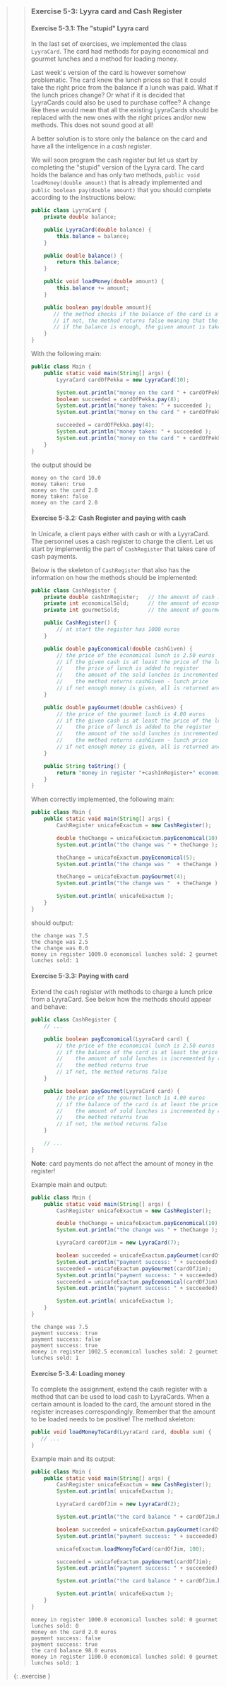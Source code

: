 >> ### Exercise 5-3: Lyyra card and Cash Register
>>
>> #### Exercise 5-3.1: The "stupid" Lyyra card
>>
>> In the last set of exercises, we implemented the class `LyyraCard`. The card had methods for paying economical and gourmet lunches and a method for loading money.
>>
>> Last week's version of the card is however somehow problematic. The card knew the lunch prices so that it could take the right price from the balance if a lunch was paid. What if the lunch prices change? Or what if it is decided that LyyraCards could also be used to purchase coffee? A change like these would mean that all the existing LyyraCards should be replaced with the new ones with the right prices and/or new methods. This does not sound good at all!
>>
>> A better solution is to store only the balance on the card and have all the inteligence in a *cash register*.
>>
>> We will soon program the cash register but let us start by completing the "stupid" version of the Lyyra card. The card holds the balance and has only two methods, `public void loadMoney(double amount)` that is already implemented and `public boolean pay(double amount)` that you should complete according to the instructions below:
>>
>>```java
>> public class LyyraCard {
>>     private double balance;
>>
>>     public LyyraCard(double balance) {
>>         this.balance = balance;
>>     }
>>
>>     public double balance() {
>>         return this.balance;
>>     }
>>
>>     public void loadMoney(double amount) {
>>         this.balance += amount;
>>     }
>>
>>     public boolean pay(double amount){
>>        // the method checks if the balance of the card is at least the amount given as parameter
>>        // if not, the method returns false meaning that the card could not be used for the payment
>>        // if the balance is enough, the given amount is taken from the balance and true is returned
>>     }
>> }
>>```
>>
>> With the following main:
>>
>>```java
>> public class Main {
>>     public static void main(String[] args) {
>>         LyyraCard cardOfPekka = new LyyraCard(10);
>>
>>         System.out.println("money on the card " + cardOfPekka.balance() );
>>         boolean succeeded = cardOfPekka.pay(8);
>>         System.out.println("money taken: " + succeeded );
>>         System.out.println("money on the card " + cardOfPekka.balance() );
>>
>>         succeeded = cardOfPekka.pay(4);
>>         System.out.println("money taken: " + succeeded );
>>         System.out.println("money on the card " + cardOfPekka.balance() );
>>     }
>> }
>>```
>>
>> the output should be
>>
>>```output
>> money on the card 10.0
>> money taken: true
>> money on the card 2.0
>> money taken: false
>> money on the card 2.0
>>```
>>
>> #### Exercise 5-3.2: Cash Register and paying with cash
>>
>> In Unicafe, a client pays either with cash or with a LyyraCard. The personnel uses a cash register to charge the client. Let us start by implementig the part of `CashRegister` that takes care of cash payments.
>>
>> Below is the skeleton of `CashRegister` that also has the information on how the methods should be implemented:
>>
>>```java
>> public class CashRegister {
>>     private double cashInRegister;   // the amount of cash in the register
>>     private int economicalSold;      // the amount of economical lunches sold
>>     private int gourmetSold;         // the amount of gourmet lunches sold
>>
>>     public CashRegister() {
>>         // at start the register has 1000 euros
>>     }
>>
>>     public double payEconomical(double cashGiven) {
>>         // the price of the economical lunch is 2.50 euros
>>         // if the given cash is at least the price of the lunch:
>>         //    the price of lunch is added to register
>>         //    the amount of the sold lunches is incremented by one
>>         //    the method returns cashGiven - lunch price
>>         // if not enough money is given, all is returned and nothing else happens
>>     }
>>
>>     public double payGourmet(double cashGiven) {
>>         // the price of the gourmet lunch is 4.00 euros
>>         // if the given cash is at least the price of the lunch:
>>         //    the price of lunch is added to the register
>>         //    the amount of the sold lunches is incremented by one
>>         //    the method returns cashGiven - lunch price
>>         // if not enough money is given, all is returned and nothing else happens
>>     }
>>
>>     public String toString() {
>>         return "money in register "+cashInRegister+" economical lunches sold: "+economicalSold+" gourmet lunches sold: "+gourmetSold;
>>     }
>> }
>>```
>>
>> When correctly implemented, the following main:
>>
>>```java
>> public class Main {
>>     public static void main(String[] args) {
>>         CashRegister unicafeExactum = new CashRegister();
>>
>>         double theChange = unicafeExactum.payEconomical(10);
>>         System.out.println("the change was " + theChange );
>>
>>         theChange = unicafeExactum.payEconomical(5);
>>         System.out.println("the change was "  + theChange );
>>
>>         theChange = unicafeExactum.payGourmet(4);
>>         System.out.println("the change was "  + theChange );
>>
>>         System.out.println( unicafeExactum );
>>     }
>> }
>>```
>>
>> should output:
>>
>>```output
>> the change was 7.5
>> the change was 2.5
>> the change was 0.0
>> money in register 1009.0 economical lunches sold: 2 gourmet lunches sold: 1
>>```
>>
>> #### Exercise 5-3.3: Paying with card
>>
>> Extend the cash register with methods to charge a lunch price from a LyyraCard. See below how the methods should appear and behave:
>>
>>```java
>> public class CashRegister {
>>     // ...
>>
>>     public boolean payEconomical(LyyraCard card) {
>>         // the price of the economical lunch is 2.50 euros
>>         // if the balance of the card is at least the price of the lunch:
>>         //    the amount of sold lunches is incremented by one
>>         //    the method returns true
>>         // if not, the method returns false
>>     }
>>
>>     public boolean payGourmet(LyyraCard card) {
>>         // the price of the gourmet lunch is 4.00 euros
>>         // if the balance of the card is at least the price of the lunch:
>>         //    the amount of sold lunches is incremented by one
>>         //    the method returns true
>>         // if not, the method returns false
>>     }
>>
>>     // ...
>> }
>>```
>>
>> **Note**: card payments do not affect the amount of money in the register!
>>
>> Example main and output:
>>
>>```java
>> public class Main {
>>     public static void main(String[] args) {
>>         CashRegister unicafeExactum = new CashRegister();
>>
>>         double theChange = unicafeExactum.payEconomical(10);
>>         System.out.println("the change was " + theChange );
>>
>>         LyyraCard cardOfJim = new LyyraCard(7);
>>
>>         boolean succeeded = unicafeExactum.payGourmet(cardOfJim);
>>         System.out.println("payment success: " + succeeded);
>>         succeeded = unicafeExactum.payGourmet(cardOfJim);
>>         System.out.println("payment success: " + succeeded);
>>         succeeded = unicafeExactum.payEconomical(cardOfJim);
>>         System.out.println("payment success: " + succeeded);
>>
>>         System.out.println( unicafeExactum );
>>     }
>> }
>>```
>>
>>```output
>> the change was 7.5
>> payment success: true
>> payment success: false
>> payment success: true
>> money in register 1002.5 economical lunches sold: 2 gourmet lunches sold: 1
>>```
>>
>> #### Exercise 5-3.4: Loading money
>>
>> To complete the assignment, extend the cash register with a method that can be used to load cash to LyyraCards. When a certain amount is loaded to the card, the amount stored in the register increases correspondingly. Remember that the amount to be loaded needs to be positive! The method skeleton:
>>
>>```java
>> public void loadMoneyToCard(LyyraCard card, double sum) {
>>    // ...
>> }
>>```
>>
>> Example main and its output:
>>
>>```java
>> public class Main {
>>     public static void main(String[] args) {
>>         CashRegister unicafeExactum = new CashRegister();
>>         System.out.println( unicafeExactum );
>>
>>         LyyraCard cardOfJim = new LyyraCard(2);
>>
>>         System.out.println("the card balance " + cardOfJim.balance() + " euros");
>>
>>         boolean succeeded = unicafeExactum.payGourmet(cardOfJim);
>>         System.out.println("payment success: " + succeeded);
>>
>>         unicafeExactum.loadMoneyToCard(cardOfJim, 100);
>>
>>         succeeded = unicafeExactum.payGourmet(cardOfJim);
>>         System.out.println("payment success: " + succeeded);
>>
>>         System.out.println("the card balance " + cardOfJim.balance() + " euros");
>>
>>         System.out.println( unicafeExactum );
>>     }
>> }
>>```
>>
>>```output
>> money in register 1000.0 economical lunches sold: 0 gourmet lunches sold: 0
>> money on the card 2.0 euros
>> payment success: false
>> payment success: true
>> the card balance 98.0 euros
>> money in register 1100.0 economical lunches sold: 0 gourmet lunches sold: 1
>>```
>>
>{: .exercise }